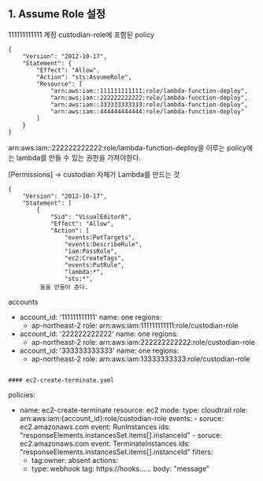 ## 1. Assume Role 설정

111111111111 계정 custodian-role에 포함된 policy

```
{
    "Version": "2012-10-17",
    "Statement": {
        "Effect": "Allow",
        "Action": "sts:AssumeRole",
        "Resource": [
            "arn:aws:iam::111111111111:role/lambda-function-deploy",
            "arn:aws:iam::222222222222:role/lambda-function-deploy",
            "arn:aws:iam::333333333333:role/lambda-function-deploy",
            "arn:aws:iam::444444444444:role/lambda-function-deploy"
        ]
    }
}
```

arn:aws:iam::222222222222:role/lambda-function-deploy을 이루는 policy에는 lambda를 만들 수 있는 권한을 가져야한다.

[Permissions] -> custodian 자체가 Lambda를 만드는 것
```
{
    "Version": "2012-10-17",
    "Statement": [
        {
            "Sid": "VisualEditor0",
            "Effect": "Allow",
            "Action": [
                "events:PutTargets",
                "events:DescribeRule",
                "iam:PassRole",
                "ec2:CreateTags",
                "events:PutRule",
                "lambda:*",
                "sts:*",
         들을 만들어 준다.

```
accounts
  - account_id: '111111111111'
    name: one
    regions:
      - ap-northeast-2
    role: arn:aws:iam:111111111111:role/custodian-role
  - account_id: '222222222222'
    name: one
    regions:
      - ap-northeast-2
    role: arn:aws:iam:222222222222:role/custodian-role
  - account_id: '333333333333'
    name: one
    regions:
      - ap-northeast-2
    role: arn:aws:iam:13333333333:role/custodian-role
```

#### ec2-create-terminate.yaml

```
policies:
- name: ec2-create-terminate
  resource: ec2
  mode:
    type: cloudtrail
    role: arn:aws:iam:{account_id}:role/custodian-role
    events:
       - soruce: ec2.amazonaws.com
         event: RunInstances
         ids: "responseElements.instancesSet.items[].instanceId"
       - soruce: ec2.amazonaws.com
         event: TerminateInstances
         ids: "responseElements.instancesSet.items[].instanceId"
  filters:
     - tag:owner: absent 
  actions:
    - type: webhook
      tag: https://hooks......
      body: "message"
```

